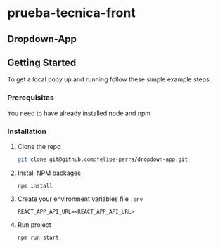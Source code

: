 # prueba-tecnica-front

## Dropdown-App

## Getting Started
To get a local copy up and running follow these simple example steps.

### Prerequisites

You need to have already installed node and npm
  
### Installation

1. Clone the repo
    ```sh
    git clone git@github.com:felipe-parra/dropdown-app.git
    ```

2. Install NPM packages
    ```
    npm install
    ```

3. Create your environment variables file `.env`
    ```ENV
    REACT_APP_API_URL=<REACT_APP_API_URL>
    ```

4. Run project
    ```sh
    npm run start
    ```

